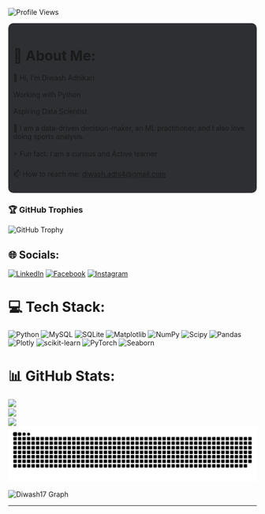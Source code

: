 ![Profile Views](https://komarev.com/ghpvc/?username=Diwash17&label=Profile%20Views&color=blue&style=flat)
<div style="background-color:#2D2F33; padding: 10px; border-radius: 10px;">

# 💫 About Me:
👋 Hi, I’m Diwash Adhikari<br><br>Working with Python<br><br>Aspiring Data Scientist<br><br>💼 I am a data-driven decision-maker, an ML practitioner, and I also love doing sports analysis.<br><br>⚡ Fun fact: I am a curious and Active learner<br><br>📫 How to reach me: diwash.adhi4@gmail.com
</div>

### 🏆 GitHub Trophies
![GitHub Trophy](https://github-profile-trophy.vercel.app/?username=Diwash17&theme=darkhub&margin-w=5&margin-h=5)


## 🌐 Socials:
[![LinkedIn](https://img.shields.io/badge/LinkedIn-%230077B5.svg?logo=linkedin&logoColor=white)](https://www.linkedin.com/in/diwash-adhikari/) [![Facebook](https://img.shields.io/badge/Facebook-%231877F2.svg?logo=Facebook&logoColor=white)](https://www.facebook.com/diwash.adhikari.146) [![Instagram](https://img.shields.io/badge/Instagram-%23E4405F.svg?logo=Instagram&logoColor=white)](https://www.instagram.com/diwash017/) 

# 💻 Tech Stack:
![Python](https://img.shields.io/badge/python-3670A0?style=for-the-badge&logo=python&logoColor=ffdd54) ![MySQL](https://img.shields.io/badge/mysql-4479A1.svg?style=for-the-badge&logo=mysql&logoColor=white) ![SQLite](https://img.shields.io/badge/sqlite-%2307405e.svg?style=for-the-badge&logo=sqlite&logoColor=white) ![Matplotlib](https://img.shields.io/badge/Matplotlib-%23ffffff.svg?style=for-the-badge&logo=Matplotlib&logoColor=black) ![NumPy](https://img.shields.io/badge/numpy-%23013243.svg?style=for-the-badge&logo=numpy&logoColor=white) ![Scipy](https://img.shields.io/badge/SciPy-%230C55A5.svg?style=for-the-badge&logo=scipy&logoColor=%white) ![Pandas](https://img.shields.io/badge/pandas-%23150458.svg?style=for-the-badge&logo=pandas&logoColor=white) ![Plotly](https://img.shields.io/badge/Plotly-%233F4F75.svg?style=for-the-badge&logo=plotly&logoColor=white) ![scikit-learn](https://img.shields.io/badge/scikit--learn-%23F7931E.svg?style=for-the-badge&logo=scikit-learn&logoColor=white) ![PyTorch](https://img.shields.io/badge/PyTorch-%23EE4C2C.svg?style=for-the-badge&logo=PyTorch&logoColor=white) ![Seaborn](https://img.shields.io/badge/Seaborn-%230292BD.svg?style=for-the-badge&logo=Seaborn&logoColor=white)

# 📊 GitHub Stats:
![](https://github-readme-stats.vercel.app/api?username=Diwash17&theme=dark&hide_border=false&include_all_commits=true&count_private=true&bg_color=0d1117)<br/>
![](https://github-readme-streak-stats.herokuapp.com/?user=Diwash17&theme=dark&hide_border=false&background=1F1F1F)<br/>
![](https://github-readme-stats.vercel.app/api/top-langs/?username=Diwash17&theme=dark&hide_border=false&include_all_commits=true&count_private=true&layout=compact&bg_color=24292e)
<img
    alt="github contribution grid snake animation"
    src="https://raw.githubusercontent.com/platane/snk/output/github-contribution-grid-snake.svg"
  />

![Diwash17
Graph](https://github-readme-activity-graph.vercel.app/graph?username=Diwash17&custom&bg_color=0D1117&color=7F3FBF&line=7F3FBF&point=7F3FBF&area_color=FFFFFF&title_color=FFFFFF&area=true)

---
<!-- Proudly created with GPRM ( https://gprm.itsvg.in ) -->
